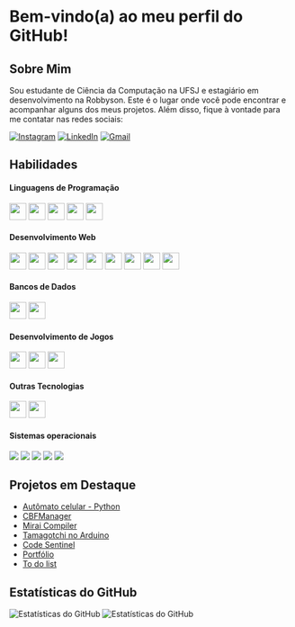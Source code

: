 # Bem-vindo(a) ao meu perfil do GitHub!
## Sobre Mim
Sou estudante de Ciência da Computação na UFSJ e estagiário em desenvolvimento na Robbyson. Este é o lugar onde você pode encontrar e acompanhar alguns dos meus projetos. Além disso, fique à vontade para me contatar nas redes sociais:

[![Instagram](https://img.icons8.com/3d-fluency/94/instagram-new.png)](https://www.instagram.com/vitor.s.reis/)
[![LinkedIn](https://img.icons8.com/3d-fluency/94/linkedin.png)](https://www.linkedin.com/in/vitor-silva-reis/)
[![Gmail](https://img.icons8.com/3d-fluency/94/gmail.png)](mailto:vitorejuvian@hotmail.com)

## Habilidades
#### Linguagens de Programação
<code><img height="30" src="https://img.shields.io/badge/C-00599C?style=for-the-badge&logo=c&logoColor=white" /></code>
<code><img height="30" src="https://img.shields.io/badge/Java-ED8B00?style=for-the-badge&logo=openjdk&logoColor=white" /></code>
<code><img height="30" src="https://img.shields.io/badge/Python-3776AB?style=for-the-badge&logo=python&logoColor=white" /></code>
<code><img height="30" src="https://img.shields.io/badge/Shell_Script-121011?style=for-the-badge&logo=gnu-bash&logoColor=white" /></code>
<code><img height="30" src="https://img.shields.io/badge/Arduino-00979D?style=for-the-badge&logo=Arduino&logoColor=white" /></code>

#### Desenvolvimento Web
<code><img height="30" src="https://img.shields.io/badge/HTML5-E34F26?style=for-the-badge&logo=html5&logoColor=white" /></code>
<code><img height="30" src="https://img.shields.io/badge/CSS3-1572B6?style=for-the-badge&logo=css3&logoColor=white" /></code>
<code><img height="30" src="https://img.shields.io/badge/Bootstrap-563D7C?style=for-the-badge&logo=bootstrap&logoColor=white" /></code>
<code><img height="30" src="https://img.shields.io/badge/JavaScript-F7DF1E?style=for-the-badge&logo=javascript&logoColor=black" /></code>
<code><img height="30" src="https://img.shields.io/badge/TypeScript-007ACC?style=for-the-badge&logo=typescript&logoColor=white" /></code>
<code><img height="30" src="https://img.shields.io/badge/React-20232A?style=for-the-badge&logo=react&logoColor=61DAFB" /></code>
<code><img height="30" src="https://img.shields.io/badge/Node.js-43853D?style=for-the-badge&logo=node.js&logoColor=white" /></code>
<code><img height="30" src="https://img.shields.io/badge/Express.js-404D59?style=for-the-badge" /></code>
<code><img height="30" src="https://img.shields.io/badge/Streamlit-%23FE4B4B.svg?style=for-the-badge&logo=streamlit&logoColor=white" /></code>

#### Bancos de Dados
<code><img height="30" src="https://img.shields.io/badge/MySQL-00000F?style=for-the-badge&logo=mysql&logoColor=white" /></code>
<code><img height="30" src="https://img.shields.io/badge/MongoDB-4EA94B?style=for-the-badge&logo=mongodb&logoColor=white" /></code>

#### Desenvolvimento de Jogos
<code><img height="30" src="https://img.shields.io/badge/Unity-100000?style=for-the-badge&logo=unity&logoColor=white" /></code>
<code><img height="30" src="https://img.shields.io/badge/Godot-478CBF?style=for-the-badge&logo=GodotEngine&logoColor=white" /></code>
<code><img height="30" src="https://img.shields.io/badge/unrealengine-%23313131.svg?style=for-the-badge&logo=unrealengine&logoColor=white" /></code>

#### Outras Tecnologias
<code><img height="30" src="https://img.shields.io/badge/Electron-191970?style=for-the-badge&logo=Electron&logoColor=white" /></code>
<code><img height="30" src="https://img.shields.io/badge/Markdown-000000?style=for-the-badge&logo=markdown&logoColor=white" /></code>

#### Sistemas operacionais
<code><img src="https://img.shields.io/badge/Ubuntu-E95420?style=for-the-badge&logo=ubuntu&logoColor=white" /></code>
<code><img src="https://img.shields.io/badge/Linux_Mint-87CF3E?style=for-the-badge&logo=linux-mint&logoColor=white" /></code>
<code><img src="https://img.shields.io/badge/Debian-A81D33?style=for-the-badge&logo=debian&logoColor=white" /></code>
<code><img src="https://img.shields.io/badge/Zorin%20OS-0CC1F3?style=for-the-badge&logo=zorin&logoColor=white" /></code>
<code><img src="https://img.shields.io/badge/Windows-0078D6?style=for-the-badge&logo=windows&logoColor=white" /></code>

## Projetos em Destaque
- [Autômato celular - Python](https://github.com/VitoReis/Cellular_Automaton)
- [CBFManager](https://github.com/VitoReis/CBFManager)
- [Mirai Compiler](https://github.com/VitoReis/MIRAI_COMPILER)
- [Tamagotchi no Arduino](https://github.com/VitoReis/Ardagotchi)
- [Code Sentinel](https://github.com/VitoReis/CodeSentinel)
- [Portfólio](https://vitoreis.github.io/Portfolio/)
- [To do list](https://github.com/VitoReis/TODO_list)


## Estatísticas do GitHub
![Estatísticas do GitHub](https://github-readme-stats.vercel.app/api/top-langs/?username=VitoReis&theme=dracula&hide_langs_below=1)
![Estatísticas do GitHub](https://github-readme-stats.vercel.app/api?username=VitoReis&show_icons=true&theme=dracula&hide_langs_below=1)

